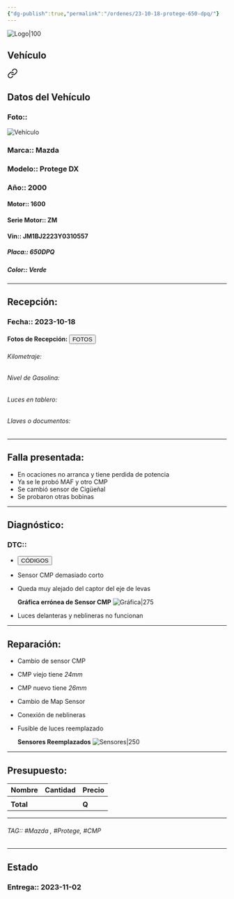 ```yaml
---
{"dg-publish":true,"permalink":"/ordenes/23-10-18-protege-650-dpq/"}
---
```


![Logo|100](http://drive.google.com/uc?export=view&id=137fl3TIZ0-PU8b-Pt0bsjclwHub_u78G)

## Vehículo

<div class="transclusion internal-embed is-loaded"><a class="markdown-embed-link" href="/vehiculos/mazda/protege-650-dpq/#datos-del-vehiculo" aria-label="Open link"><svg xmlns="http://www.w3.org/2000/svg" width="24" height="24" viewBox="0 0 24 24" fill="none" stroke="currentColor" stroke-width="2" stroke-linecap="round" stroke-linejoin="round" class="svg-icon lucide-link"><path d="M10 13a5 5 0 0 0 7.54.54l3-3a5 5 0 0 0-7.07-7.07l-1.72 1.71"></path><path d="M14 11a5 5 0 0 0-7.54-.54l-3 3a5 5 0 0 0 7.07 7.07l1.71-1.71"></path></svg></a><div class="markdown-embed">



## Datos del Vehículo 
### Foto:: 
![Vehículo](http://drive.google.com/uc?export=view&id=1sTIBl1kX_8Z8OAFkZhHDSnMZhwjKBN4B)

### Marca:: Mazda 
### Modelo:: Protege DX
### Año:: 2000
#### Motor:: 1600
#### Serie Motor:: ZM
#### Vin:: JM1BJ2223Y0310557
##### Placa:: 650DPQ
##### Color:: Verde
---


</div></div>


## Recepción:
### Fecha:: 2023-10-18
#### Fotos de Recepción: <a href="http"><button class="btn success">FOTOS</button></a>

###### Kilometraje: 
###### Nivel de Gasolina: 
###### Luces en tablero: 
###### Llaves o documentos: 

---

## Falla presentada:
- En ocaciones no arranca y tiene perdida de potencia 
- Ya se le probó MAF y otro CMP
- Se cambió sensor de Cigüeñal 
- Se probaron otras bobinas


---

## Diagnóstico:
### DTC:: 

- <a href="http"><button class="btn success">CÓDIGOS</button></a>
- Sensor CMP demasiado corto 
- Queda muy alejado del captor del eje de levas 

	**Gráfica errónea de Sensor CMP**
	![Gráfica|275](http://drive.google.com/uc?export=view&id=10uTg8H43fyta_Vc_XvVzSFRBSifbb48A)
	
- Luces delanteras y neblineras no funcionan 

---
## Reparación:
- Cambio de sensor CMP 
- CMP viejo tiene *24mm*
- CMP nuevo tiene *26mm*
- Cambio de Map Sensor 
- Conexión de neblineras 
- Fusible de luces reemplazado

	**Sensores Reemplazados**
	![Sensores|250](http://drive.google.com/uc?export=view&id=1-EE0Tagtk1tjccgqsDRBbK9eK8ejCtbW)

---

## Presupuesto:

| Nombre | Cantidad | Precio |
| ------ | -------- | ------ |
|        |          |        |
| **Total**       |        |    **Q**    |

---

###### TAG:: #Mazda , #Protege, #CMP

---

## Estado

### Entrega:: 2023-11-02